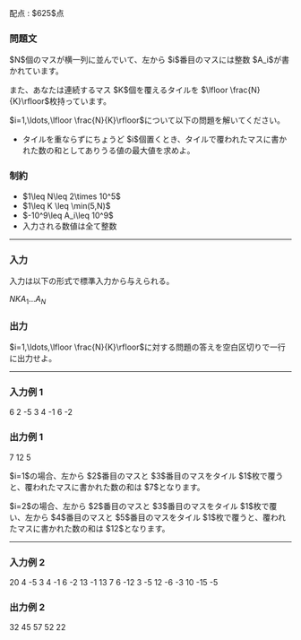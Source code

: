
<div>

<span>

<span>

<p>
配点 : $625$点
</p>

<div>

<section>

### **問題文**

<p>
$N$個のマスが横一列に並んでいて、左から $i$番目のマスには整数 $A_i$が書かれています。
</p>

<p>
また、あなたは連続するマス $K$個を覆えるタイルを $\lfloor \frac{N}{K}\rfloor$枚持っています。
</p>

<p>
$i=1,\ldots,\lfloor \frac{N}{K}\rfloor$について以下の問題を解いてください。
</p>

<ul>

<li>
タイルを重ならずにちょうど $i$個置くとき、タイルで覆われたマスに書かれた数の和としてありうる値の最大値を求めよ。
</li>

</ul>

</section>

</div>

<div>

<section>

### **制約**

<ul>

<li>
$1\leq N\leq 2\times 10^5$
</li>

<li>
$1\leq K \leq \min(5,N)$
</li>

<li>
$-10^9\leq A_i\leq 10^9$
</li>

<li>
入力される数値は全て整数
</li>

</ul>

</section>

</div>

---

<div>

<div>

<section>

### **入力**

<p>
入力は以下の形式で標準入力から与えられる。
</p>

<div>

$N$$K$$A_1$$\ldots$$A_N$
</div>

</section>

</div>

<div>

<section>

### **出力**

<p>
$i=1,\ldots,\lfloor \frac{N}{K}\rfloor$に対する問題の答えを空白区切りで一行に出力せよ。
</p>

</section>

</div>

</div>

---

<div>

<section>

### **入力例 1**

<div>

6 2
-5 3 4 -1 6 -2

</div>

</section>

</div>

<div>

<section>

### **出力例 1**

<div>

7 12 5

</div>

<p>
$i=1$の場合、左から $2$番目のマスと $3$番目のマスをタイル $1$枚で覆うと、覆われたマスに書かれた数の和は $7$となります。
</p>

<p>
$i=2$の場合、左から $2$番目のマスと $3$番目のマスをタイル $1$枚で覆い、左から $4$番目のマスと $5$番目のマスをタイル $1$枚で覆うと、覆われたマスに書かれた数の和は $12$となります。
</p>

</section>

</div>

---

<div>

<section>

### **入力例 2**

<div>

20 4
-5 3 4 -1 6 -2 13 -1 13 7 6 -12 3 -5 12 -6 -3 10 -15 -5

</div>

</section>

</div>

<div>

<section>

### **出力例 2**

<div>

32 45 57 52 22

</div>

</section>

</div>

</span>

</span>

</div>
